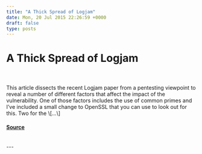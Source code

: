 ```yaml
---
title: "A Thick Spread of Logjam"
date: Mon, 20 Jul 2015 22:26:59 +0000
draft: false
type: posts
---
```

# A Thick Spread of Logjam

<br/>

<br/>
This article dissects the recent Logjam paper from a pentesting viewpoint to reveal a number of different factors that affect the impact of the vulnerability. One of those factors includes the use of common primes and I’ve included a small change to OpenSSL that you can use to look out for this. Two for the \[…\]

#### [Source](http://www.exploresecurity.com/a-thick-spread-of-logjam/)

<br/>
---
